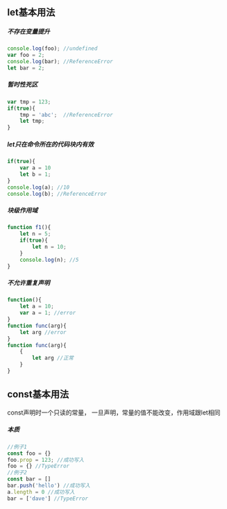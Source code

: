 ## let基本用法
##### 不存在变量提升
```javascript
console.log(foo); //undefined
var foo = 2;
console.log(bar); //ReferenceError
let bar = 2;
```

##### 暂时性死区
```javascript
var tmp = 123;
if(true){
    tmp = 'abc';  //ReferenceError
    let tmp;
}
```

##### let只在命令所在的代码块内有效
```javascript
if(true){
    var a = 10
    let b = 1;
}
console.log(a); //10
console.log(b); //ReferenceError
```

##### 块级作用域
```javascript
function f1(){
    let n = 5;
    if(true){
        let n = 10;
    }
    console.log(n); //5
}
```

##### 不允许重复声明
```javascript
function(){
    let a = 10; 
    var a = 1; //error
}
function func(arg){
    let arg //error
}
function func(arg){
    {
        let arg //正常
    }
}
```

## const基本用法
const声明时一个只读的常量， 一旦声明，常量的值不能改变，作用域跟let相同

##### 本质
```javascript
//例子1
const foo = {}
foo.prop = 123; //成功写入
foo = {} //TypeError
//例子2
const bar = []
bar.push('hello') //成功写入
a.length = 0 //成功写入
bar = ['dave'] //TypeError
```
